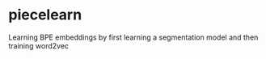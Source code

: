 # piecelearn
Learning BPE embeddings by first learning a segmentation model and then training word2vec
